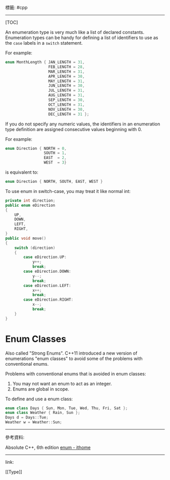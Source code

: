 標籤: #cpp

---

[TOC]

An enumeration type is very much like a list of declared constants. Enumeration types can be handy for defining a list of identifiers to use as the `case` labels in a `switch` statement.

For example:

```cpp
enum MonthLength { JAN_LENGTH = 31, 
				   FEB_LENGTH = 28,
				   MAR_LENGTH = 31,
				   APR_LENGTH = 30,
				   MAY_LENGTH = 31,
				   JUN_LENGTH = 30,
				   JUL_LENGTH = 31,
				   AUG_LENGTH = 31,
				   SEP_LENGTH = 30,
				   OCT_LENGTH = 31,
				   NOV_LENGTH = 30,
				   DEC_LENGTH = 31 };
```

If you do not specify any numeric values, the identifiers in an enumeration type definition are assigned consecutive values beginning with 0.

For example:

```cpp
enum Direction { NORTH = 0,
				 SOUTH = 1,
			     EAST  = 2,
			     WEST  = 3}
```

is equivalent to:

```cpp
enum Direction { NORTH, SOUTH, EAST, WEST }
```

To use enum in switch-case, you may treat it like normal int:

```cpp
private int direction;
public enum eDirection
{
    UP,
    DOWN,
    LEFT,
    RIGHT,
}
public void move()
{
    switch (direction)
    {
        case eDirection.UP:
            y++;
            break;
        case eDirection.DOWN:
            y--;
            break;
        case eDirection.LEFT:
            x++;
            break;
        case eDirection.RIGHT:
            x--;
            break;
    }
}
```

# Enum Classes

Also called "Strong Enums". C++11 introduced a new version of enumerations "enum classes" to avoid some of the problems with conventional enums.

Problems with conventional enums that is avoided in enum classes:

1. You may not want an enum to act as an integer.
2. Enums are global in scope.

To define and use a enum class:

```cpp
enum class Days { Sun, Mon, Tue, Wed, Thu, Fri, Sat };
enum class Weather { Rain, Sun };
Days d = Days::Tue;
Weather w = Weather::Sun;
```

---

參考資料:

Absolute C++, 6th edition
[enum - ithome](https://ithelp.ithome.com.tw/articles/10184794)

---

link:

[[Type]]